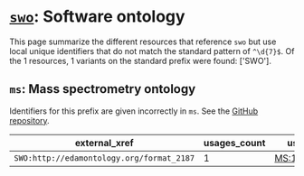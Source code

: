 # [`swo`](https://bioregistry.io/swo): Software ontology

This page summarize the different resources that reference `swo`
but use local unique identifiers that do not match the standard pattern of
`^\d{7}$`. Of the 1 resources,
1 variants on the standard prefix were found: ['SWO'].

## `ms`: Mass spectrometry ontology

Identifiers for this prefix are given incorrectly in `ms`. See the [GitHub repository](https://github.com/HUPO-PSI/psi-ms-CV).

| external_xref                             |   usages_count | usages                                          |
|-------------------------------------------|----------------|-------------------------------------------------|
| `SWO:http://edamontology.org/format_2187` |              1 | [MS:1002659](https://bioregistry.io/MS:1002659) |


